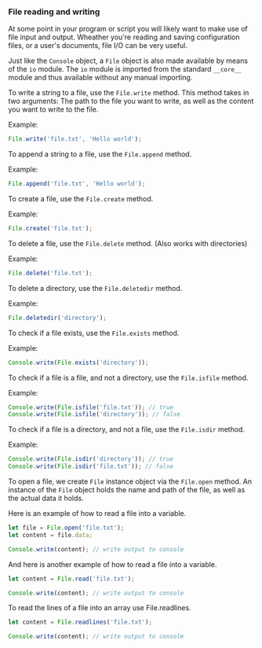 ### File reading and writing

At some point in your program or script you will
likely want to make use of file input and output.
Wheather you're reading and saving configuration
files, or a user's documents, file I/O can be
very useful.

Just like the `Console` object, a `File` object is
also made available by means of the `io` module.
The `io` module is imported from the standard
`__core__` module and thus available without any
manual importing.

To write a string to a file, use the `File.write` method.
This method takes in two arguments: The path to the file
you want to write, as well as the content you want to write
to the file.

Example:
```javascript
File.write('file.txt', 'Hello world');
```

To append a string to a file, use the `File.append` method.

Example:
```javascript
File.append('file.txt', 'Hello world');
```

To create a file, use the `File.create` method.

Example:
```javascript
File.create('file.txt');
```

To delete a file, use the `File.delete` method. (Also works with directories)

Example:
```javascript
File.delete('file.txt');
```

To delete a directory, use the `File.deletedir` method.

Example:
```javascript
File.deletedir('directory');
```

To check if a file exists, use the `File.exists` method.

Example:
```javascript
Console.write(File.exists('directory'));
```

To check if a file is a file, and not a directory, use the `File.isfile` method.

Example:
```javascript
Console.write(File.isfile('file.txt')); // true
Console.write(File.isfile('directory')); // false
```

To check if a file is a directory, and not a file, use the `File.isdir` method.

Example:
```javascript
Console.write(File.isdir('directory')); // true
Console.write(File.isdir('file.txt')); // false
```

To open a file, we create `File` instance object via
the `File.open` method. An instance of the `File`
object holds the name and path of the file, as
well as the actual data it holds.

Here is an example of how to read a file into a variable.

```javascript
let file = File.open('file.txt');
let content = file.data;

Console.write(content); // write output to console
```

And here is another example of how to read a file into a variable.

```javascript
let content = File.read('file.txt');

Console.write(content); // write output to console
```

To read the lines of a file into an array use File.readlines.
```javascript
let content = File.readlines('file.txt');

Console.write(content); // write output to console
```
